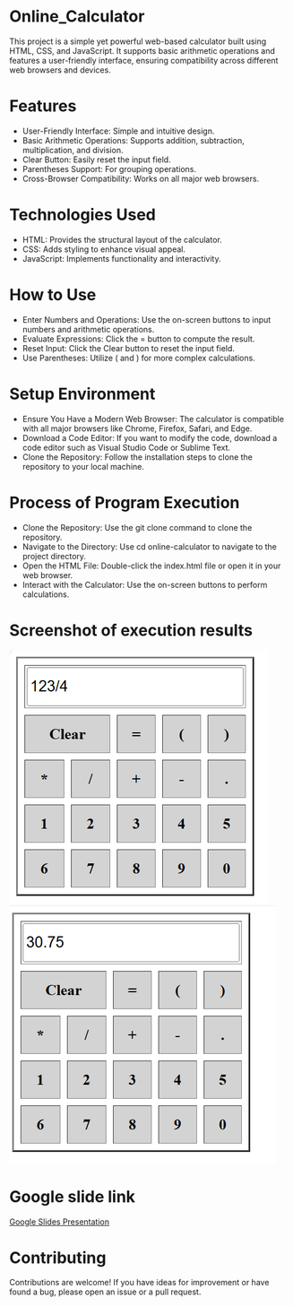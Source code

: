 # Online_Calculator

This project is a simple yet powerful web-based calculator built using HTML, CSS, and JavaScript. It supports basic arithmetic operations and features a user-friendly interface, ensuring compatibility across different web browsers and devices.


# Features
 - User-Friendly Interface: Simple and intuitive design.
 - Basic Arithmetic Operations: Supports addition, subtraction, multiplication, and division.
 - Clear Button: Easily reset the input field.
 - Parentheses Support: For grouping operations.
 - Cross-Browser Compatibility: Works on all major web browsers.

# Technologies Used
- HTML: Provides the structural layout of the calculator.
- CSS: Adds styling to enhance visual appeal.
- JavaScript: Implements functionality and interactivity.


# How to Use
- Enter Numbers and Operations: Use the on-screen buttons to input numbers and arithmetic operations.
- Evaluate Expressions: Click the = button to compute the result.
- Reset Input: Click the Clear button to reset the input field.
- Use Parentheses: Utilize ( and ) for more complex calculations.

# Setup Environment
- Ensure You Have a Modern Web Browser: The calculator is compatible with all major browsers like Chrome, Firefox, Safari, and Edge.
- Download a Code Editor: If you want to modify the code, download a code editor such as Visual Studio Code or Sublime Text.
- Clone the Repository: Follow the installation steps to clone the repository to your local machine.

# Process of Program Execution
- Clone the Repository: Use the git clone command to clone the repository.
- Navigate to the Directory: Use cd online-calculator to navigate to the project directory.
- Open the HTML File: Double-click the index.html file or open it in your web browser.
- Interact with the Calculator: Use the on-screen buttons to perform calculations.

# Screenshot of execution results
![Entering Inputs To The Calculator](images/Entering_inputs.PNG)
![Getting Result On The Calculator](images/Results.PNG)



# Google slide link

[Google Slides Presentation](https://docs.google.com/presentation/d/1mbfNy2Mmozv5_DMbnOAc3NCQ6-22h3lF8FSm3z8xDBk/edit?usp=sharing)

# Contributing
Contributions are welcome! If you have ideas for improvement or have found a bug, please open an issue or a pull request.
